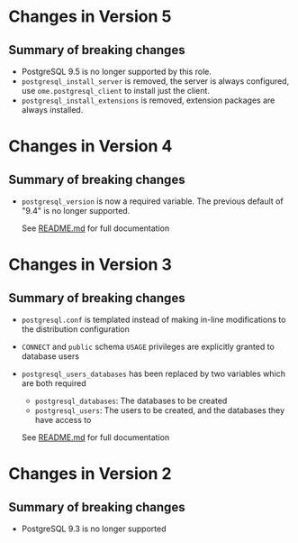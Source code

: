 # Changes in Version 5

## Summary of breaking changes

- PostgreSQL 9.5 is no longer supported by this role.
- `postgresql_install_server` is removed, the server is always configured, use `ome.postgresql_client` to install just the client.
- `postgresql_install_extensions` is removed, extension packages are always installed.


# Changes in Version 4

## Summary of breaking changes

- `postgresql_version` is now a required variable. The previous default of "9.4" is no longer supported.

  See [README.md](README.md) for full documentation

# Changes in Version 3

## Summary of breaking changes

- `postgresql.conf` is templated instead of making in-line modifications to the distribution configuration
- `CONNECT` and `public` schema `USAGE` privileges are explicitly granted to database users
- `postgresql_users_databases` has been replaced by two variables which are both required
  - `postgresql_databases`: The databases to be created
  - `postgresql_users`: The users to be created, and the databases they have access to

  See [README.md](README.md) for full documentation


# Changes in Version 2

## Summary of breaking changes
- PostgreSQL 9.3 is no longer supported
